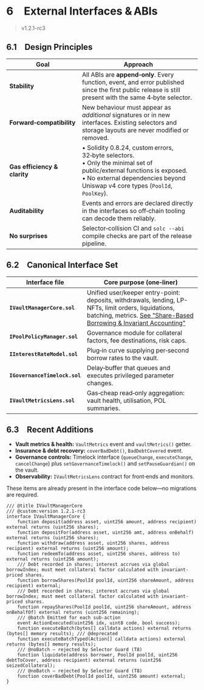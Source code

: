 <!-- markdownlint-disable MD033 -->

# 6 External Interfaces & ABIs

> v1.2.1-rc3

## 6.1 Design Principles

| Goal                         | Approach                                                                                                                                                                                                  |
| ---------------------------- | --------------------------------------------------------------------------------------------------------------------------------------------------------------------------------------------------------- |
| **Stability**                | All ABIs are **append‑only**. Every function, event, and error published since the first public release is still present with the same 4‑byte selector.                                                   |
| **Forward‑compatibility**    | New behaviour must appear as _additional_ signatures or in new interfaces. Existing selectors and storage layouts are never modified or removed.                                                          |
| **Gas efficiency & clarity** | • Solidity 0.8.24, custom errors, 32‑byte selectors.<br>• Only the minimal set of public/external functions is exposed.<br>• No external dependencies beyond Uniswap v4 core types (`PoolId`, `PoolKey`). |
| **Auditability**             | Events and errors are declared directly in the interfaces so off‑chain tooling can decode them reliably.                                                                                                  |
| **No surprises**             | Selector‑collision CI and `solc --abi` compile checks are part of the release pipeline.                                                                                                                   |

## 6.2 Canonical Interface Set

| Interface file                | Core purpose (one‑liner)                                                                                                 |
| ----------------------------- | ------------------------------------------------------------------------------------------------------------------------ |
| **`IVaultManagerCore.sol`**   | Unified user/keeper entry-point: deposits, withdrawals, lending, LP-NFTs, limit orders, liquidations, batching, metrics. [See "Share-Based Borrowing & Invariant Accounting"](05_Functional_Specs.md) |
| **`IPoolPolicyManager.sol`**  | Governance module for collateral factors, fee destinations, risk caps.                                                   |
| **`IInterestRateModel.sol`**  | Plug‑in curve supplying per‑second borrow rates to the vault.                                                            |
| **`IGovernanceTimelock.sol`** | Delay‑buffer that queues and executes privileged parameter changes.                                                      |
| **`IVaultMetricsLens.sol`**   | Gas‑cheap read‑only aggregation: vault health, utilisation, POL summaries.                                               |

## 6.3 Recent Additions

- **Vault metrics & health:** `VaultMetrics` event and `vaultMetrics()` getter.
- **Insurance & debt recovery:** `coverBadDebt()`, `BadDebtCovered` event.
- **Governance controls:** Timelock interface (`queueChange`, `executeChange`, `cancelChange`) plus `setGovernanceTimelock()` and `setPauseGuardian()` on the vault.
- **Observability:** `IVaultMetricsLens` contract for front‑ends and monitors.

These items are already present in the interface code below—no migrations are required.

```solidity
/// @title IVaultManagerCore
/// @custom:version 1.2.1-rc3
interface IVaultManagerCore {
    function deposit(address asset, uint256 amount, address recipient) external returns (uint256 shares);
    function depositFor(address asset, uint256 amt, address onBehalf) external returns (uint256 shares);
    function withdraw(address asset, uint256 shares, address recipient) external returns (uint256 amount);
    function redeemTo(address asset, uint256 shares, address to) external returns (uint256 amount);
    /// Debt recorded in shares; interest accrues via global borrowIndex; must meet collateral factor calculated with invariant-priced shares.
    function borrowShares(PoolId poolId, uint256 shareAmount, address recipient) external;
    /// Debt recorded in shares; interest accrues via global borrowIndex; must meet collateral factor calculated with invariant-priced shares.
    function repayShares(PoolId poolId, uint256 shareAmount, address onBehalfOf) external returns (uint256 remaining);
    /// @batch Emitted for each sub-action
    event ActionExecuted(uint256 idx, uint8 code, bool success);
    function executeBatch(bytes[] calldata actions) external returns (bytes[] memory results); /// @deprecated
    function executeBatchTyped(Action[] calldata actions) external returns (bytes[] memory results);
    /// @noBatch – rejected by Selector Guard (T8)
    function liquidate(address borrower, PoolId poolId, uint256 debtToCover, address recipient) external returns (uint256 seizedCollateral);
    /// @noBatch – rejected by Selector Guard (T8)
    function coverBadDebt(PoolId poolId, uint256 amount) external;
}
```
